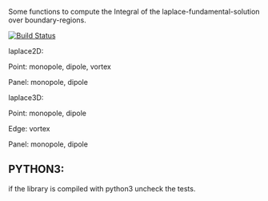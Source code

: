 Some functions to compute the Integral of the laplace-fundamental-solution over boundary-regions.

[![Build Status](https://travis-ci.org/looooo/laplace_kernels.svg?branch=master)](https://travis-ci.org/looooo/laplace_kernels)

laplace2D:

Point:
monopole, dipole, vortex

Panel:
monopole, dipole

laplace3D:

Point:
monopole, dipole

Edge:
vortex

Panel:
monopole, dipole

## PYTHON3:

if the library is compiled with python3 uncheck the tests.